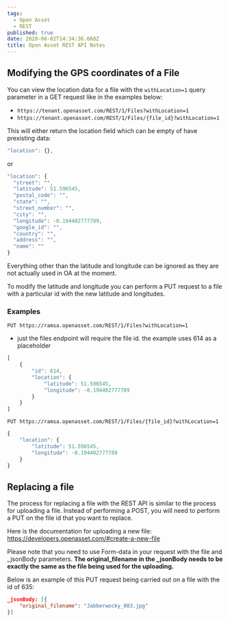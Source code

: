 ```yaml
---
tags:
  - Open Asset
  - REST
published: true
date: 2020-06-02T14:34:36.668Z
title: Open Asset REST API Notes
---
```

## Modifying the GPS coordinates of a File

You can view the location data for a file with the `withLocation=1` query parameter in a GET request like in the examples below:
- `https://tenant.openasset.com/REST/1/Files?withLocation=1`
- `https://tenant.openasset.com/REST/1/Files/{file_id}?withLocation=1`

This will either return the location field which can be empty of have prexisting data:
```js
"location": {},
```
or
```js
"location": {
  "street": "",
  "latitude": 51.596545,
  "postal_code": "",
  "state": "",
  "street_number": "",
  "city": "",
  "longitude": -0.194402777789,
  "google_id": "",
  "country": "",
  "address": "",
  "name": ""
}
```

Everything other than the latitude and longitude can be ignored as they are not actually used in OA at the moment.

To modify the latitude and longitude you can perform a PUT request to a file with a particular id with the new latitude and longitudes.

### Examples

`PUT https://ramsa.openasset.com/REST/1/Files?withLocation=1` 
- just the files endpoint will require the file id. the example uses 614 as a placeholder

```js
[
    {    
        "id": 614,
        "location": {
            "latitude": 51.596545,
            "longitude": -0.194402777789
        }
    }
]
```

`PUT https://ramsa.openasset.com/REST/1/Files/{file_id}?withLocation=1`
```js
{
    "location": {
        "latitude": 51.596545,
        "longitude": -0.194402777789
    }
}
```

## Replacing a file
The process for replacing a file with the REST API is similar to the process for uploading a file. Instead of performing a POST, you will need to perform a PUT on the file id that you want to replace.

Here is the documentation for uploading a new file: 
https://developers.openasset.com/#create-a-new-file

Please note that you need to use Form-data in your request with the file and _jsonBody parameters. **The original_filename in the _jsonBody needs to be exactly the same as the file being used for the uploading.**

Below is an example of this PUT request being carried out on a file with the id of 635:

```json
_jsonBody: [{
    "original_filename": "Jabberwocky_003.jpg"
}]
```
